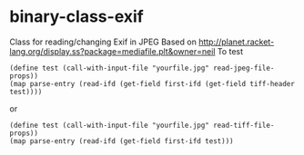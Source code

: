 binary-class-exif
=================

Class for reading/changing Exif in JPEG
Based on http://planet.racket-lang.org/display.ss?package=mediafile.plt&owner=neil
To test
```racket
(define test (call-with-input-file "yourfile.jpg" read-jpeg-file-props))
(map parse-entry (read-ifd (get-field first-ifd (get-field tiff-header test))))
```
or
```racket
(define test (call-with-input-file "yourfile.jpg" read-tiff-file-props))
(map parse-entry (read-ifd (get-field first-ifd test)))
```



